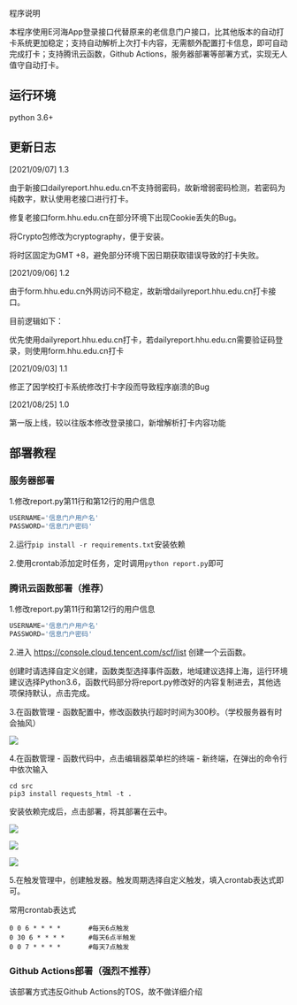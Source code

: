 程序说明

本程序使用E河海App登录接口代替原来的老信息门户接口，比其他版本的自动打卡系统更加稳定；支持自动解析上次打卡内容，无需额外配置打卡信息，即可自动完成打卡；支持腾讯云函数，Github Actions，服务器部署等部署方式，实现无人值守自动打卡。

## 运行环境

python 3.6+

## 更新日志
[2021/09/07] 1.3

由于新接口dailyreport.hhu.edu.cn不支持弱密码，故新增弱密码检测，若密码为纯数字，默认使用老接口进行打卡。

修复老接口form.hhu.edu.cn在部分环境下出现Cookie丢失的Bug。

将Crypto包修改为cryptography，便于安装。

将时区固定为GMT +8，避免部分环境下因日期获取错误导致的打卡失败。

[2021/09/06] 1.2

由于form.hhu.edu.cn外网访问不稳定，故新增dailyreport.hhu.edu.cn打卡接口。

目前逻辑如下：

优先使用dailyreport.hhu.edu.cn打卡，若dailyreport.hhu.edu.cn需要验证码登录，则使用form.hhu.edu.cn打卡

[2021/09/03] 1.1

修正了因学校打卡系统修改打卡字段而导致程序崩溃的Bug

[2021/08/25] 1.0

第一版上线，较以往版本修改登录接口，新增解析打卡内容功能


## 部署教程

### 服务器部署

1.修改report.py第11行和第12行的用户信息

```python
USERNAME='信息门户用户名'
PASSWORD='信息门户密码'
```
2.运行`pip install -r requirements.txt`安装依赖

2.使用crontab添加定时任务，定时调用`python report.py`即可

### 腾讯云函数部署（推荐）

1.修改report.py第11行和第12行的用户信息
```python
USERNAME='信息门户用户名'
PASSWORD='信息门户密码'
```

2.进入 https://console.cloud.tencent.com/scf/list 创建一个云函数。

创建时请选择自定义创建，函数类型选择事件函数，地域建议选择上海，运行环境建议选择Python3.6，函数代码部分将report.py修改好的内容复制进去，其他选项保持默认，点击完成。

3.在函数管理 - 函数配置中，修改函数执行超时时间为300秒。（学校服务器有时会抽风）

![](https://s3.bmp.ovh/imgs/2021/09/0780506568bb57ff.png)

4.在函数管理 - 函数代码中，点击编辑器菜单栏的终端 - 新终端，在弹出的命令行中依次输入

```
cd src
pip3 install requests_html -t .
```
安装依赖完成后，点击部署，将其部署在云中。

![](https://s3.bmp.ovh/imgs/2021/09/1ff9367bf1b23e00.png)

![](https://s3.bmp.ovh/imgs/2021/09/1c754d57a5110b21.png)

![](https://s3.bmp.ovh/imgs/2021/09/aa624c1fadaeb612.png)

5.在触发管理中，创建触发器。触发周期选择自定义触发，填入crontab表达式即可。

常用crontab表达式

```
0 0 6 * * * *       #每天6点触发
0 30 6 * * * *      #每天6点半触发
0 0 7 * * * *       #每天7点触发
```

### Github Actions部署（强烈不推荐）

该部署方式违反Github Actions的TOS，故不做详细介绍
